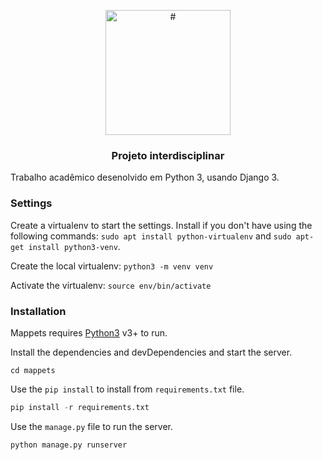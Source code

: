 <p align="center">
  <a href="#">
    <img src="#" width="200px" alt="#">
  </a>

  <h3 align="center">Projeto interdisciplinar</h3>
</p>

Trabalho acadêmico desenolvido em Python 3, usando Django 3.

### Settings

Create a virtualenv to start the settings. Install if you don't have using the following commands: `sudo apt install python-virtualenv` and `sudo apt-get install python3-venv`.

Create the local virtualenv: `python3 -m venv venv`

Activate the virtualenv: `source env/bin/activate`

### Installation

Mappets requires [Python3](https://www.python.org/) v3+ to run.

Install the dependencies and devDependencies and start the server.

```shell
cd mappets
```

Use the `pip install` to install from `requirements.txt` file.

```python
pip install -r requirements.txt
```

Use the `manage.py` file to run the server.

```python
python manage.py runserver
```
